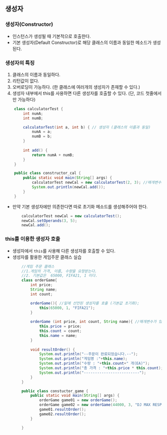 ## 생성자
### 생성자(Constructor)
+ 인스턴스가 생성될 때 기본적으로 호출한다.
+ 기본 생성자(Default Constructor)로 해당 클래스의 이름과 동일한 메소드가 생성된다.

### 생성자의 특징
1. 클래스의 이름과 동일하다.
2. 리턴값이 없다.
3. 오버로딩이 가능하다. (한 클래스에 여러개의 생성자가 존재할 수 있다.)
4. 생성자 내부에서 this를 사용하면 다른 생성자를 호출할 수 있다. (단, 코드 첫줄에서만 가능하다)

```java
    class calculatorTest {
        int numA;
        int numB;

        calculatorTest(int a, int b) { // 생성자 (클래스의 이름과 동일)
            numA = a;
            numB = b;
        }
        
        int add() {
            return numA + numB;
        }
    }

    public class constructor_cal {
        public static void main(String[] args) {
            calculatorTest newCal = new calculatorTest(2, 3); //매개변수를 즉시 초기화 
            System.out.println(newCal.add());
        }
    }
```

+ 만약 기본 생성자에만 의존한다면 따로 초기화 메소드를 생성해주어야 한다.
    ```java
		calculatorTest newCal = new calculatorTest();
		newCal.setOperands(3, 5);
        newCal.add();
    ```

### this를 이용한 생성자 호출
+ 생성자에서 `this`를 사용해 다른 생성자를 호출할 수 있다.
+ 생성자를 활용한 게임주문 클래스 실습
    ```java
        //게임 주문 클래스
        //1.게임의 가격, 이름, 수량을 요청받는다.
        //2. 기본값은  65000, FIFA21, 1 이다.
        class orderGame{
            int price;
            String name;
            int count;

            orderGame(){ //밑에 선언된 생성자를 호출 (기본값 초기화);
                this(65000, 1, "FIFA21");
            }
            
            orderGame (int price, int count, String name){ //매개변수가 있을시 변수 초기화
                this.price = price;
                this.count = count;
                this.name = name;
            }
            
            void resultOrder() {
                System.out.println("--주문이 완료되었습니다.--");
                System.out.println("게임명 :"+this.name);
                System.out.println("수량 : "+this.count+" 개(EA)");
                System.out.println("총 가격 : "+this.price * this.count);
                System.out.println("-------------------------");
            }
        }

        public class constuctor_game {
            public static void main(String[] args) {
                orderGame game01 = new orderGame();
                orderGame game02 = new orderGame(44000, 3, "DJ MAX RESPECT");
                game01.resultOrder();
                game02.resultOrder();
            }

        }
    ```